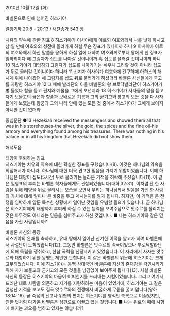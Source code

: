 2010년 10월 12일 (화)

바벨론으로 인해 넘어진 히스기야



열왕기하 20:8 - 20:13 / 새찬송가 543 장


치유의 약속에 관한 징표
8 히스기야가 이사야에게 이르되 여호와께서 나를 낫게 하시고 삼 일 만에 여호와의 성전에 올라가게 하실 무슨 징표가 있나이까 하니 9 이사야가 이르되 여호와께서 하신 말씀을 응하게 하실 일에 대하여 여호와께로부터 왕에게 한 징표가 임하리이다 해 그림자가 십도를 나아갈 것이니이까 혹 십도를 물러갈 것이니이까 하니 10 히스기야가 대답하되 그림자가 십도를 나아가기는 쉬우니 그리할 것이 아니라 십도가 뒤로 물러갈 것이니이다 하니라 11 선지자 이사야가 여호와께 간구하매 아하스의 해시계 위에 나아갔던 해 그림자를 십도 뒤로 물러가게 하셨더라 
바벨론 사신들에게 국고를 자랑한 히스기야
12 그 때에 발라단의 아들 바벨론의 왕 브로닥발라단이 히스기야가 병 들었다 함을 듣고 편지와 예물을 그에게 보낸지라 13 히스기야가 사자들의 말을 듣고 자기 보물고의 금은과 향품과 보배로운 기름과 그의 군기고와 창고의 모든 것을 다 사자들에게 보였는데 왕궁과 그의 나라 안에 있는 모든 것 중에서 히스기야가 그에게 보이지 아니한 것이 없더라   


중심문단 ●13 Hezekiah received the messengers and showed them all that was in his storehouses-the silver, the gold, the spices and the fine oil-his armory and everything found among his treasures. There was nothing in his palace or in all his kingdom that Hezekiah did not show them.

해석도움





태양이 후퇴하는 징표  
히스기야는 치유의 약속에 대한 확실한 징표를 구했습니다(8). 이것은 하나님의 약속을 의심해서가 아니라, 하나님에 대한 더욱 견고한 믿음을 가지기 위함이었습니다. 이에 하나님은 태양이 십도(5시간) 뒤로 물러가는 놀라운 기적을 허락해 주셨습니다(11). 이 같은 일영표의 후퇴는 바벨론 학자들에게도 관찰되었습니다(대하 32:31). 이처럼 단 한 사람을 위해 태양을 뒤로 물리시는 모습을 보면서 우리는 하나님께서 믿음을 가진 한 사람의 가치에 대해 얼마나 큰 비중을 두고 계시는지를 알게 됩니다. 하지만, 이 기적은 큰 전쟁을 임박하게 앞둔 특수한 상황에서 일어난 것임을 유념할 필요가 있습니다. 곧 하나님은 히스기야에게 태양까지 후퇴케 하실 수 있는 능력을 보여주심으로 앗수르를 물리치는 것은 아무것도 아니라는 믿음을 심어주고자 하신 것입니다.
■ 나는 히스기야와 같은 믿음을 가진 사람입니까? 

바벨론 사신의 등장  
히스기야의 완쾌를 축하하고, 유대 땅에서 일어난 신기한 이적을 알고자 하여 바벨론에서 사절단이 도착했습니다(12). 그동안 바벨론은 앗수르의 속국이었으나 부로닥발라단에 의해 독립을 쟁취하고, 한참 국력을 신장시키고 있었습니다. 이 자리에서 사자는 앗수르와 대항하기 위한 동맹도 제안한 듯합니다. 이 같은 바벨론의 위문에 히스기야는 크게 고무되었습니다. 이에 히스기야는 동맹 상대국인 바벨론에 자신의 존재감을 각인시키기 위해 자기 보물고와 군기고의 모든 것들을 남김없이 보여주게 됩니다(13). 사실 바벨론 사신의 등장은 히스기야의 마음이 어떠한지를 드러내는 시험이었습니다. 그리고 여기서 드러난 대로 사람을 의존하고 자기를 자랑하려는 마음이 있었기에, 히스기야는 그 같은 엄청난 기적을 보고도 결국 앗수르와의 전쟁에서 비굴하게 무릎을 꿇고 맙니다(왕하 18:14-16). 곧 죽음의 선고나 위협의 편지는 히스기야를 영적인 축복으로 이끌었지만, 친한 벗처럼 다가온 바벨론은 심판으로 이끌고 있는 것입니다. 
■ 나는 위로의 때에 시험에 빠지는 과오를 범하고 있지는 않습니까?